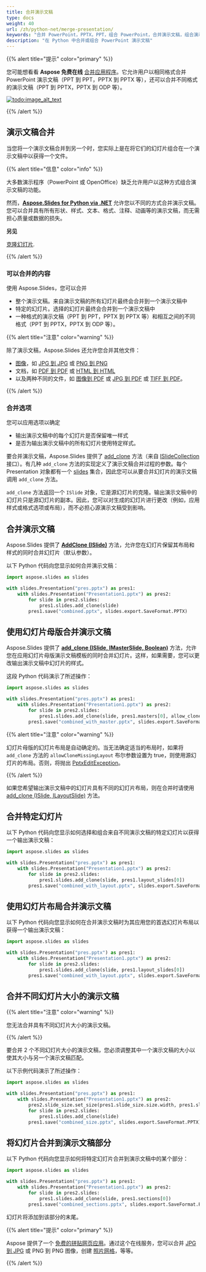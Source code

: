 ```yaml
---
title: 合并演示文稿
type: docs
weight: 40
url: /zh/python-net/merge-presentation/
keywords: "合并 PowerPoint，PPTX，PPT，组合 PowerPoint，合并演示文稿，组合演示文稿，Python"
description: "在 Python 中合并或组合 PowerPoint 演示文稿"
---
```


{{% alert title="提示" color="primary" %}} 

您可能想看看 **Aspose 免费在线** [合并应用程序](https://products.aspose.app/slides/merger)。它允许用户以相同格式合并 PowerPoint 演示文稿（PPT 到 PPT，PPTX 到 PPTX 等），还可以合并不同格式的演示文稿（PPT 到 PPTX，PPTX 到 ODP 等）。

[![todo:image_alt_text](slides-merger.png)](https://products.aspose.app/slides/merger)

{{% /alert %}} 

## **演示文稿合并**

当您将一个演示文稿合并到另一个时，您实际上是在将它们的幻灯片组合在一个演示文稿中以获得一个文件。 

{{% alert title="信息" color="info" %}}

大多数演示程序（PowerPoint 或 OpenOffice）缺乏允许用户以这种方式组合演示文稿的功能。 

然而，[**Aspose.Slides for Python via .NET**](https://products.aspose.com/slides/python-net/) 允许您以不同的方式合并演示文稿。您可以合并具有所有形状、样式、文本、格式、注释、动画等的演示文稿，而无需担心质量或数据的损失。 

**另见**

[克隆幻灯片](https://docs.aspose.com/slides/python-net/cloning-commenting-and-manipulating-slides/#cloning-commentingandmanipulatingslides-cloningslides)*.* 

{{% /alert %}}

### **可以合并的内容**

使用 Aspose.Slides，您可以合并 

* 整个演示文稿。来自演示文稿的所有幻灯片最终会合并到一个演示文稿中
* 特定的幻灯片。选择的幻灯片最终会合并到一个演示文稿中
* 一种格式的演示文稿（PPT 到 PPT，PPTX 到 PPTX 等）和相互之间的不同格式（PPT 到 PPTX，PPTX 到 ODP 等）。

{{% alert title="注意" color="warning" %}} 

除了演示文稿，Aspose.Slides 还允许您合并其他文件：

* [图像](https://products.aspose.com/slides/python-net/merger/image-to-image/)，如 [JPG 到 JPG](https://products.aspose.com/slides/python-net/merger/jpg-to-jpg/) 或 [PNG 到 PNG](https://products.aspose.com/slides/python-net/merger/png-to-png/)
* 文档，如 [PDF 到 PDF](https://products.aspose.com/slides/python-net/merger/pdf-to-pdf/) 或 [HTML 到 HTML](https://products.aspose.com/slides/python-net/merger/html-to-html/)
* 以及两种不同的文件，如 [图像到 PDF](https://products.aspose.com/slides/python-net/merger/image-to-pdf/) 或 [JPG 到 PDF](https://products.aspose.com/slides/python-net/merger/jpg-to-pdf/) 或 [TIFF 到 PDF](https://products.aspose.com/slides/python-net/merger/tiff-to-pdf/)。

{{% /alert %}}

### **合并选项**

您可以应用选项以确定

* 输出演示文稿中的每个幻灯片是否保留唯一样式
* 是否为输出演示文稿中的所有幻灯片使用特定样式。

要合并演示文稿，Aspose.Slides 提供了 [add_clone](https://reference.aspose.com/slides/python-net/aspose.slides/islidecollection/) 方法（来自 [ISlideCollection](https://reference.aspose.com/slides/python-net/aspose.slides/islidecollection/) 接口）。有几种 `add_clone` 方法的实现定义了演示文稿合并过程的参数。每个 Presentation 对象都有一个 [slides](https://reference.aspose.com/slides/python-net/aspose.slides/presentation/) 集合，因此您可以从要合并幻灯片的演示文稿调用 `add_clone` 方法。 

`add_clone` 方法返回一个 `ISlide` 对象，它是源幻灯片的克隆。输出演示文稿中的幻灯片只是源幻灯片的副本。因此，您可以对生成的幻灯片进行更改（例如，应用样式或格式选项或布局），而不必担心源演示文稿受到影响。 

## **合并演示文稿** 

Aspose.Slides 提供了 [**AddClone (ISlide)**](https://reference.aspose.com/slides/python-net/aspose.slides/islidecollection/) 方法，允许您在幻灯片保留其布局和样式的同时合并幻灯片（默认参数）。 

以下 Python 代码向您显示如何合并演示文稿：

```py
import aspose.slides as slides

with slides.Presentation("pres.pptx") as pres1:
    with slides.Presentation("Presentation1.pptx") as pres2:
        for slide in pres2.slides:
            pres1.slides.add_clone(slide)
        pres1.save("combined.pptx", slides.export.SaveFormat.PPTX)
```

## **使用幻灯片母版合并演示文稿**

Aspose.Slides 提供了 [**add_clone (ISlide, IMasterSlide, Boolean)**](https://reference.aspose.com/slides/python-net/aspose.slides/islidecollection/) 方法，允许您在应用幻灯片母版演示文稿模板的同时合并幻灯片。这样，如果需要，您可以更改输出演示文稿中幻灯片的样式。 

这段 Python 代码演示了所述操作：

```py
import aspose.slides as slides

with slides.Presentation("pres.pptx") as pres1:
    with slides.Presentation("Presentation1.pptx") as pres2:
        for slide in pres2.slides:
            pres1.slides.add_clone(slide, pres1.masters[0], allow_clone_missing_layout = True)
        pres1.save("combined_with_master.pptx", slides.export.SaveFormat.PPTX) 
```

{{% alert title="注意" color="warning" %}} 

幻灯片母版的幻灯片布局是自动确定的。当无法确定适当的布局时，如果将 `add_clone` 方法的 `allowCloneMissingLayout` 布尔参数设置为 true，则使用源幻灯片的布局。否则，将抛出 [PptxEditException](https://reference.aspose.com/slides/python-net/aspose.slides/pptxeditexception/)。 

{{% /alert %}}

如果您希望输出演示文稿中的幻灯片具有不同的幻灯片布局，则在合并时请使用 [add_clone (ISlide, ILayoutSlide)](https://reference.aspose.com/slides/python-net/aspose.slides/islidecollection/) 方法。 

## **合并特定幻灯片**

以下 Python 代码向您显示如何选择和组合来自不同演示文稿的特定幻灯片以获得一个输出演示文稿：

```py
import aspose.slides as slides

with slides.Presentation("pres.pptx") as pres1:
    with slides.Presentation("Presentation1.pptx") as pres2:
        for slide in pres2.slides:
            pres1.slides.add_clone(slide, pres1.layout_slides[0])
        pres1.save("combined_with_layout.pptx", slides.export.SaveFormat.PPTX) 
```

## **使用幻灯片布局合并演示文稿**

以下 Python 代码向您显示如何在合并演示文稿时为其应用您的首选幻灯片布局以获得一个输出演示文稿：

```py
import aspose.slides as slides

with slides.Presentation("pres.pptx") as pres1:
    with slides.Presentation("Presentation1.pptx") as pres2:
        for slide in pres2.slides:
            pres1.slides.add_clone(slide, pres1.layout_slides[0])
        pres1.save("combined_with_layout.pptx", slides.export.SaveFormat.PPTX) 
```

## **合并不同幻灯片大小的演示文稿**

{{% alert title="注意" color="warning" %}} 

您无法合并具有不同幻灯片大小的演示文稿。 

{{% /alert %}}

要合并 2 个不同幻灯片大小的演示文稿，您必须调整其中一个演示文稿的大小以使其大小与另一个演示文稿匹配。 

以下示例代码演示了所述操作：

```py
import aspose.slides as slides

with slides.Presentation("pres.pptx") as pres1:
    with slides.Presentation("Presentation1.pptx") as pres2:
        pres2.slide_size.set_size(pres1.slide_size.size.width, pres1.slide_size.size.height, slides.SlideSizeScaleType.ENSURE_FIT)
        for slide in pres2.slides:
            pres1.slides.add_clone(slide)
        pres1.save("combined_size.pptx", slides.export.SaveFormat.PPTX) 
```

## **将幻灯片合并到演示文稿部分**

以下 Python 代码向您显示如何将特定幻灯片合并到演示文稿中的某个部分：

```py
import aspose.slides as slides

with slides.Presentation("pres.pptx") as pres1:
    with slides.Presentation("Presentation1.pptx") as pres2:
        for slide in pres2.slides:
            pres1.slides.add_clone(slide, pres1.sections[0])
        pres1.save("combined_sections.pptx", slides.export.SaveFormat.PPTX) 
```

幻灯片将添加到该部分的末尾。 

{{% alert title="提示" color="primary" %}}

Aspose 提供了一个 [免费的拼贴网页应用](https://products.aspose.app/slides/collage)。通过这个在线服务，您可以合并 [JPG 到 JPG](https://products.aspose.app/slides/collage/jpg) 或 PNG 到 PNG 图像，创建 [照片网格](https://products.aspose.app/slides/collage/photo-grid)，等等。 

{{% /alert %}}